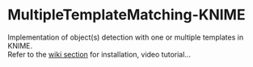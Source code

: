 # MultipleTemplateMatching-KNIME
Implementation of object(s) detection with one or multiple templates in KNIME.   
Refer to the [wiki section](https://github.com/LauLauThom/MultipleTemplateMatching-KNIME/wiki) for installation, video tutorial...
